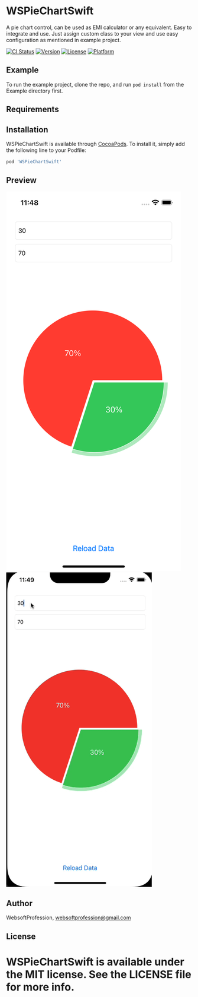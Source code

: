 # WSPieChartSwift

A pie chart control, can be used as EMI calculator or any equivalent. Easy to integrate and use. Just assign custom class to your view and use easy configuration as mentioned in example project.

[![CI Status](https://img.shields.io/travis/WebsoftProfession/WSPieChartSwift.svg?style=flat)](https://travis-ci.org/WebsoftProfession/WSPieChartSwift)
[![Version](https://img.shields.io/cocoapods/v/WSPieChartSwift.svg?style=flat)](https://cocoapods.org/pods/WSPieChartSwift)
[![License](https://img.shields.io/cocoapods/l/WSPieChartSwift.svg?style=flat)](https://cocoapods.org/pods/WSPieChartSwift)
[![Platform](https://img.shields.io/cocoapods/p/WSPieChartSwift.svg?style=flat)](https://cocoapods.org/pods/WSPieChartSwift)

## Example

To run the example project, clone the repo, and run `pod install` from the Example directory first.

## Requirements

## Installation

WSPieChartSwift is available through [CocoaPods](https://cocoapods.org). To install
it, simply add the following line to your Podfile:

```ruby
pod 'WSPieChartSwift'
```

## Preview
![Alt text](https://github.com/WebsoftProfession/WSPieChartSwift/blob/main/example1.png?raw=true "Optional Title")
![Alt text](https://github.com/WebsoftProfession/WSPieChartSwift/blob/main/examplegif.gif?raw=true "Optional Title")


## Author

WebsoftProfession, websoftprofession@gmail.com

## License

WSPieChartSwift is available under the MIT license. See the LICENSE file for more info.
=======


